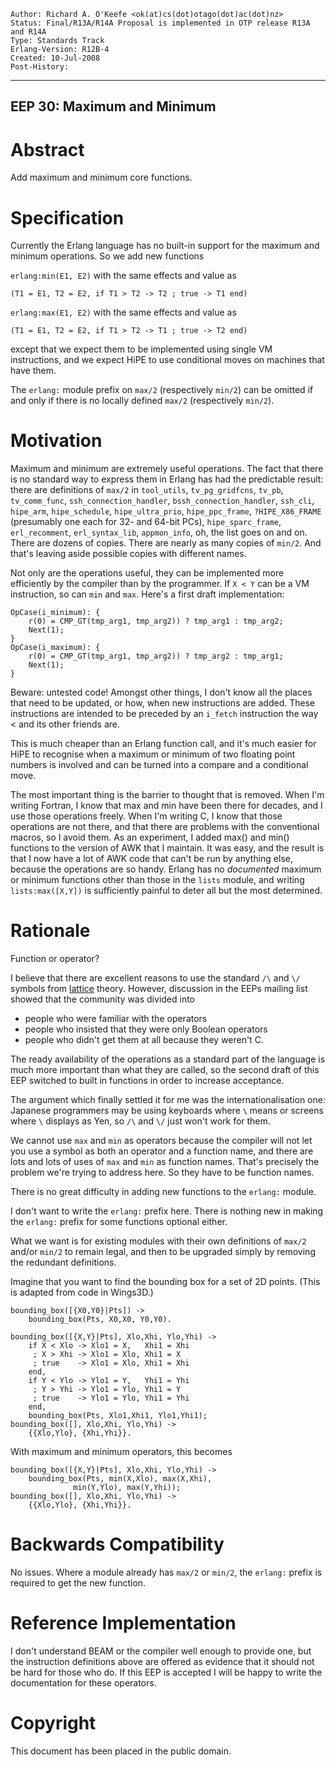     Author: Richard A. O'Keefe <ok(at)cs(dot)otago(dot)ac(dot)nz>
    Status: Final/R13A/R14A Proposal is implemented in OTP release R13A and R14A
    Type: Standards Track
    Erlang-Version: R12B-4
    Created: 10-Jul-2008
    Post-History:
****
EEP 30: Maximum and Minimum
----

Abstract
========

Add maximum and minimum core functions.

Specification
=============

Currently the Erlang language has no built-in support for
the maximum and minimum operations.  So we add new functions

`erlang:min(E1, E2)`  with the same effects and value as

    (T1 = E1, T2 = E2, if T1 > T2 -> T2 ; true -> T1 end)

`erlang:max(E1, E2)`  with the same effects and value as

    (T1 = E1, T2 = E2, if T1 > T2 -> T1 ; true -> T2 end)

except that we expect them to be implemented using single VM
instructions, and we expect HiPE to use conditional moves on
machines that have them.

The `erlang:` module prefix on `max/2` (respectively `min/2`) can
be omitted if and only if there is no locally defined `max/2`
(respectively `min/2`).

Motivation
==========

Maximum and minimum are extremely useful operations.
The fact that there is no standard way to express them in Erlang
has had the predictable result:  there are definitions of `max/2`
in `tool_utils`, `tv_pg_gridfcns`, `tv_pb`, `tv_comm_func`,
`ssh_connection_handler`, `bssh_connection_handler`, `ssh_cli`,
`hipe_arm`, `hipe_schedule`, `hipe_ultra_prio`, `hipe_ppc_frame`,
`?HIPE_X86_FRAME` (presumably one each for 32- and 64-bit PCs),
`hipe_sparc_frame`, `erl_recomment`, `erl_syntax_lib`, `appmon_info`,
oh, the list goes on and on.  There are dozens of copies.
There are nearly as many copies of `min/2`.  And that's leaving
aside possible copies with different names.

Not only are the operations useful, they can be implemented
more efficiently by the compiler than by the programmer.
If `X < Y` can be a VM instruction, so can `min` and `max`.
Here's a first draft implementation:

    OpCase(i_minimum): {
        r(0) = CMP_GT(tmp_arg1, tmp_arg2)) ? tmp_arg1 : tmp_arg2;
        Next(1);
    }
    OpCase(i_maximum): {
        r(0) = CMP_GT(tmp_arg1, tmp_arg2)) ? tmp_arg2 : tmp_arg1;
        Next(1);
    }

Beware: untested code!  Amongst other things, I don't know all the
places that need to be updated, or how, when new instructions are
added.  These instructions are intended to be preceded by an
`i_fetch` instruction the way < and its other friends are.

This is much cheaper than an Erlang function call, and it's much
easier for HiPE to recognise when a maximum or minimum of two
floating point numbers is involved and can be turned into a
compare and a conditional move.

The most important thing is the barrier to thought that is
removed.  When I'm writing Fortran, I know that max and min have
been there for decades, and I use those operations freely.
When I'm writing C, I know that those operations are not there,
and that there are problems with the conventional macros, so
I avoid them.  As an experiment, I added max() and min() functions
to the version of AWK that I maintain.  It was easy, and the
result is that I now have a lot of AWK code that can't be run by
anything else, because the operations are so handy.  Erlang has
no *documented* maximum or minimum functions other than those in
the `lists` module, and writing `lists:max([X,Y])` is sufficiently
painful to deter all but the most determined.

Rationale
=========

Function or operator?

I believe that there are excellent reasons to use the standard
`/\` and `\/` symbols from [lattice][] theory.  However, discussion in
the EEPs mailing list showed that the community was divided
into

-   people who were familiar with the operators
-   people who insisted that they were only Boolean operators
-   people who didn't get them at all because they weren't C.

The ready availability of the operations as a standard part of
the language is much more important than what they are called,
so the second draft of this EEP switched to built in functions
in order to increase acceptance.

The argument which finally settled it for me was the
internationalisation one:  Japanese programmers may be using
keyboards where `\` means or screens where `\` displays as Yen,
so `/\` and `\/` just won't work for them.

We cannot use `max` and `min` as operators because the compiler
will not let you use a symbol as both an operator and a function
name, and there are lots and lots of uses of `max` and `min` as
function names.  That's precisely the problem we're trying to
address here.  So they have to be function names.

There is no great difficulty in adding new functions to the
`erlang:` module.

I don't want to write the `erlang:` prefix here.  There is
nothing new in making the `erlang:` prefix for some functions
optional either.

What we want is for existing modules with their own definitions
of `max/2` and/or `min/2` to remain legal, and then to be upgraded
simply by removing the redundant definitions.

Imagine that you want to find the bounding box for a set
of 2D points.  (This is adapted from code in Wings3D.)

    bounding_box([{X0,Y0}|Pts]) ->
        bounding_box(Pts, X0,X0, Y0,Y0).

    bounding_box([{X,Y}|Pts], Xlo,Xhi, Ylo,Yhi) ->
        if X < Xlo -> Xlo1 = X,   Xhi1 = Xhi
         ; X > Xhi -> Xlo1 = Xlo, Xhi1 = X
         ; true    -> Xlo1 = Xlo, Xhi1 = Xhi
        end,
        if Y < Ylo -> Ylo1 = Y,   Yhi1 = Yhi
         ; Y > Yhi -> Ylo1 = Ylo, Yhi1 = Y
         ; true    -> Ylo1 = Ylo, Yhi1 = Yhi
        end,
        bounding_box(Pts, Xlo1,Xhi1, Ylo1,Yhi1);
    bounding_box([], Xlo,Xhi, Ylo,Yhi) ->
        {{Xlo,Ylo}, {Xhi,Yhi}}.

With maximum and minimum operators, this becomes

    bounding_box([{X,Y}|Pts], Xlo,Xhi, Ylo,Yhi) ->
        bounding_box(Pts, min(X,Xlo), max(X,Xhi),
        		  min(Y,Ylo), max(Y,Yhi));
    bounding_box([], Xlo,Xhi, Ylo,Yhi) ->
        {{Xlo,Ylo}, {Xhi,Yhi}}.

Backwards Compatibility
=======================

No issues.  Where a module already has `max/2` or `min/2`,
the `erlang:` prefix is required to get the new function.

Reference Implementation
========================

I don't understand BEAM or the compiler well enough to
provide one, but the instruction definitions above are
offered as evidence that it should not be hard for those
who do.  If this EEP is accepted I will be happy to write
the documentation for these operators.

[lattice]: http://mathworld.wolfram.com/Lattice.html
    "Lattice Algebra"

Copyright
=========

This document has been placed in the public domain.

[EmacsVar]: <> "Local Variables:"
[EmacsVar]: <> "mode: indented-text"
[EmacsVar]: <> "indent-tabs-mode: nil"
[EmacsVar]: <> "sentence-end-double-space: t"
[EmacsVar]: <> "fill-column: 70"
[EmacsVar]: <> "coding: utf-8"
[EmacsVar]: <> "End:"
